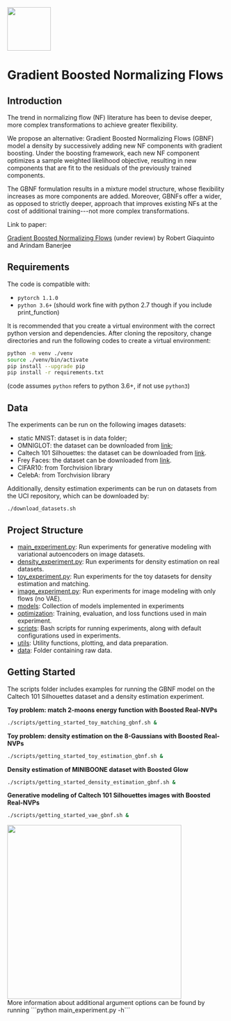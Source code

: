 <img src="../master/docs/images/stew.png" width="100">

# Gradient Boosted Normalizing Flows

## Introduction
The trend in normalizing flow (NF) literature has been to devise deeper, more complex transformations to achieve greater flexibility.

We propose an alternative: Gradient Boosted Normalizing Flows (GBNF) model a density by successively adding new NF components with gradient boosting. Under the boosting framework, each new NF component optimizes a sample weighted likelihood objective, resulting in new components that are fit to the residuals of the previously trained components.

The GBNF formulation results in a mixture model structure, whose flexibility increases as more components are added. Moreover, GBNFs offer a wider, as opposed to strictly deeper, approach that improves existing NFs at the cost of additional training---not more complex transformations.


Link to paper:

[Gradient Boosted Normalizing Flows](https://arxiv.org/abs/2002.11896) (under review) by Robert Giaquinto and Arindam Banerjee




## Requirements
The code is compatible with:

  * `pytorch 1.1.0`
  * `python 3.6+` (should work fine with python 2.7 though if you include print_function)

It is recommended that you create a virtual environment with the correct
python version and dependencies. After cloning the repository, change directories
and run the following codes to create a virtual environment:

```bash
python -m venv ./venv
source ./venv/bin/activate
pip install --upgrade pip
pip install -r requirements.txt
```

(code assumes `python` refers to python 3.6+, if not use `python3`)


## Data
The experiments can be run on the following images datasets:


* static MNIST: dataset is in data folder;
* OMNIGLOT: the dataset can be downloaded from [link](https://github.com/yburda/iwae/blob/master/datasets/OMNIGLOT/chardata.mat);
* Caltech 101 Silhouettes: the dataset can be downloaded from [link](https://people.cs.umass.edu/~marlin/data/caltech101_silhouettes_28_split1.mat).
* Frey Faces: the dataset can be downloaded from [link](https://github.com/y0ast/Variational-Autoencoder/blob/master/freyfaces.pkl).
* CIFAR10: from Torchvision library
* CelebA: from Torchvision library

Additionally, density estimation experiments can be run on datasets from the UCI repository, which can be downloaded by:

```
./download_datasets.sh
```



## Project Structure

* [main_experiment.py](https://github.com/robert-giaquinto/gradient-boosted-flows/blob/master/main_experiment.py): Run experiments for generative modeling with variational autoencoders on image datasets.
* [density_experiment.py](https://github.com/robert-giaquinto/gradient-boosted-flows/blob/master/density_experiment): Run experiments for density estimation on real datasets.
* [toy_experiment.py](https://github.com/robert-giaquinto/gradient-boosted-flows/blob/master/toy_experiment.py): Run experiments for the toy datasets for density estimation and matching.
* [image_experiment.py](https://github.com/robert-giaquinto/gradient-boosted-flows/blob/master/image_experiment.py): Run experiments for image modeling with only flows (no VAE).
* [models](https://github.com/robert-giaquinto/gradient-boosted-flows/tree/master/models): Collection of models implemented in experiments
* [optimization](https://github.com/robert-giaquinto/gradient-boosted-flows/tree/master/optimization): Training, evaluation, and loss functions used in main experiment.
* [scripts](https://github.com/robert-giaquinto/gradient-boosted-flows/tree/master/scripts): Bash scripts for running experiments, along with default configurations used in experiments.
* [utils](https://github.com/robert-giaquinto/gradient-boosted-flows/tree/master/utils): Utility functions, plotting, and data preparation.
* [data](https://github.com/robert-giaquinto/gradient-boosted-flows/tree/master/data): Folder containing raw data.





## Getting Started

The scripts folder includes examples for running the GBNF model on the
Caltech 101 Silhouettes dataset and a density estimation experiment.

**Toy problem: match 2-moons energy function with Boosted Real-NVPs**<br/>
```bash
./scripts/getting_started_toy_matching_gbnf.sh &
```

**Toy problem: density estimation on the 8-Gaussians with Boosted Real-NVPs**<br/>
```bash
./scripts/getting_started_toy_estimation_gbnf.sh &
```

**Density estimation of MINIBOONE dataset with Boosted Glow**<br/>
```bash
./scripts/getting_started_density_estimation_gbnf.sh &
```

**Generative modeling of Caltech 101 Silhouettes images with Boosted Real-NVPs**<br/>
```bash
./scripts/getting_started_vae_gbnf.sh &
```


<img src="../master/docs/images/8gaussians_boosted_K1_bs64_C8_reg80_realnvp_tanh1_hsize256.gif" width="400" height="400" />

<br/>
More information about additional argument options can be found by running ```python main_experiment.py -h```









